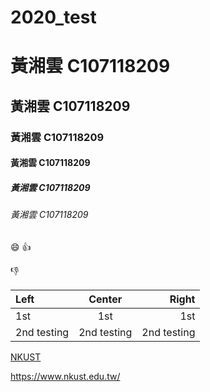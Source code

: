 # 2020_test

# 黃湘雲 C107118209
## 黃湘雲 C107118209
### 黃湘雲 C107118209
#### 黃湘雲 C107118209
##### 黃湘雲 C107118209
###### 黃湘雲 C107118209

:smile:
:+1:

:-1:

|Left | Center | Right |
|:----|:------:|-------:|
|1st  | 1st    | 1st   |
|2nd testing |2nd testing|2nd testing|

[NKUST](https://www.nkust.edu.tw/)

<https://www.nkust.edu.tw/>

